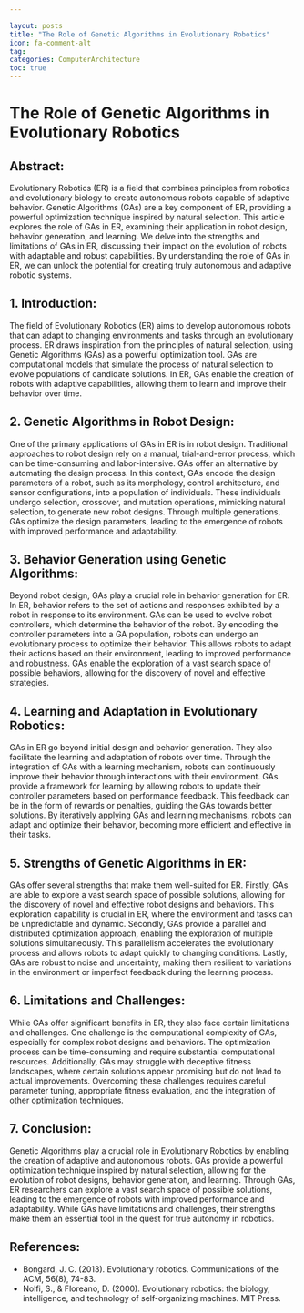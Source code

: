 ```yaml
---

layout: posts
title: "The Role of Genetic Algorithms in Evolutionary Robotics"
icon: fa-comment-alt
tag:      
categories: ComputerArchitecture
toc: true
---
```




# The Role of Genetic Algorithms in Evolutionary Robotics

## Abstract:

Evolutionary Robotics (ER) is a field that combines principles from robotics and evolutionary biology to create autonomous robots capable of adaptive behavior. Genetic Algorithms (GAs) are a key component of ER, providing a powerful optimization technique inspired by natural selection. This article explores the role of GAs in ER, examining their application in robot design, behavior generation, and learning. We delve into the strengths and limitations of GAs in ER, discussing their impact on the evolution of robots with adaptable and robust capabilities. By understanding the role of GAs in ER, we can unlock the potential for creating truly autonomous and adaptive robotic systems.

## 1. Introduction:

The field of Evolutionary Robotics (ER) aims to develop autonomous robots that can adapt to changing environments and tasks through an evolutionary process. ER draws inspiration from the principles of natural selection, using Genetic Algorithms (GAs) as a powerful optimization tool. GAs are computational models that simulate the process of natural selection to evolve populations of candidate solutions. In ER, GAs enable the creation of robots with adaptive capabilities, allowing them to learn and improve their behavior over time.

## 2. Genetic Algorithms in Robot Design:

One of the primary applications of GAs in ER is in robot design. Traditional approaches to robot design rely on a manual, trial-and-error process, which can be time-consuming and labor-intensive. GAs offer an alternative by automating the design process. In this context, GAs encode the design parameters of a robot, such as its morphology, control architecture, and sensor configurations, into a population of individuals. These individuals undergo selection, crossover, and mutation operations, mimicking natural selection, to generate new robot designs. Through multiple generations, GAs optimize the design parameters, leading to the emergence of robots with improved performance and adaptability.

## 3. Behavior Generation using Genetic Algorithms:

Beyond robot design, GAs play a crucial role in behavior generation for ER. In ER, behavior refers to the set of actions and responses exhibited by a robot in response to its environment. GAs can be used to evolve robot controllers, which determine the behavior of the robot. By encoding the controller parameters into a GA population, robots can undergo an evolutionary process to optimize their behavior. This allows robots to adapt their actions based on their environment, leading to improved performance and robustness. GAs enable the exploration of a vast search space of possible behaviors, allowing for the discovery of novel and effective strategies.

## 4. Learning and Adaptation in Evolutionary Robotics:

GAs in ER go beyond initial design and behavior generation. They also facilitate the learning and adaptation of robots over time. Through the integration of GAs with a learning mechanism, robots can continuously improve their behavior through interactions with their environment. GAs provide a framework for learning by allowing robots to update their controller parameters based on performance feedback. This feedback can be in the form of rewards or penalties, guiding the GAs towards better solutions. By iteratively applying GAs and learning mechanisms, robots can adapt and optimize their behavior, becoming more efficient and effective in their tasks.

## 5. Strengths of Genetic Algorithms in ER:

GAs offer several strengths that make them well-suited for ER. Firstly, GAs are able to explore a vast search space of possible solutions, allowing for the discovery of novel and effective robot designs and behaviors. This exploration capability is crucial in ER, where the environment and tasks can be unpredictable and dynamic. Secondly, GAs provide a parallel and distributed optimization approach, enabling the exploration of multiple solutions simultaneously. This parallelism accelerates the evolutionary process and allows robots to adapt quickly to changing conditions. Lastly, GAs are robust to noise and uncertainty, making them resilient to variations in the environment or imperfect feedback during the learning process.

## 6. Limitations and Challenges:

While GAs offer significant benefits in ER, they also face certain limitations and challenges. One challenge is the computational complexity of GAs, especially for complex robot designs and behaviors. The optimization process can be time-consuming and require substantial computational resources. Additionally, GAs may struggle with deceptive fitness landscapes, where certain solutions appear promising but do not lead to actual improvements. Overcoming these challenges requires careful parameter tuning, appropriate fitness evaluation, and the integration of other optimization techniques.

## 7. Conclusion:

Genetic Algorithms play a crucial role in Evolutionary Robotics by enabling the creation of adaptive and autonomous robots. GAs provide a powerful optimization technique inspired by natural selection, allowing for the evolution of robot designs, behavior generation, and learning. Through GAs, ER researchers can explore a vast search space of possible solutions, leading to the emergence of robots with improved performance and adaptability. While GAs have limitations and challenges, their strengths make them an essential tool in the quest for true autonomy in robotics.

## References:
- Bongard, J. C. (2013). Evolutionary robotics. Communications of the ACM, 56(8), 74-83.
- Nolfi, S., & Floreano, D. (2000). Evolutionary robotics: the biology, intelligence, and technology of self-organizing machines. MIT Press.
